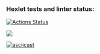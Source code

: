 ### Hexlet tests and linter status:
[![Actions Status](https://github.com/umkasanki/php-project-45/actions/workflows/hexlet-check.yml/badge.svg)](https://github.com/umkasanki/php-project-45/actions)

<a href="https://codeclimate.com/github/umkasanki/php-project-45/maintainability"><img src="https://api.codeclimate.com/v1/badges/5b8ca75495e9d5e16269/maintainability" /></a>

[![asciicast](https://asciinema.org/a/vvQ2NKnTam9KMMcfjR3KIMPX4.svg)](https://asciinema.org/a/vvQ2NKnTam9KMMcfjR3KIMPX4)